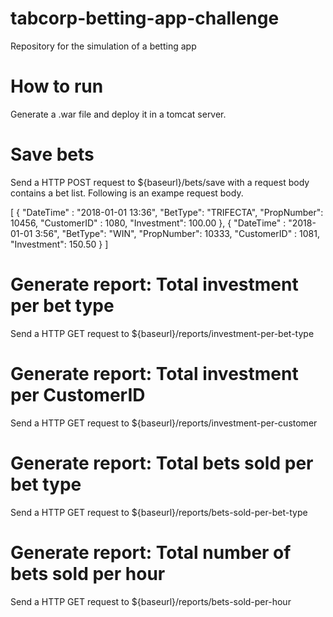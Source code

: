 # tabcorp-betting-app-challenge
Repository for the simulation of a betting app

# How to run
Generate a .war file and deploy it in a tomcat server.

# Save bets
Send a HTTP POST request to ${baseurl}/bets/save with a request body contains a bet list. Following is an exampe request body.

[
	{
		"DateTime" : "2018-01-01 13:36",
		"BetType": "TRIFECTA",
		"PropNumber": 10456,
		"CustomerID" : 1080,
		"Investment": 100.00
	},
	{
		"DateTime" : "2018-01-01 3:56",
		"BetType": "WIN",
		"PropNumber": 10333,
		"CustomerID" : 1081,
		"Investment": 150.50
	}
]

# Generate report: Total investment per bet type
Send a HTTP GET request to ${baseurl}/reports/investment-per-bet-type

# Generate report: Total investment per CustomerID
Send a HTTP GET request to ${baseurl}/reports/investment-per-customer

# Generate report: Total bets sold per bet type
Send a HTTP GET request to ${baseurl}/reports/bets-sold-per-bet-type

# Generate report: Total number of bets sold per hour
Send a HTTP GET request to ${baseurl}/reports/bets-sold-per-hour
